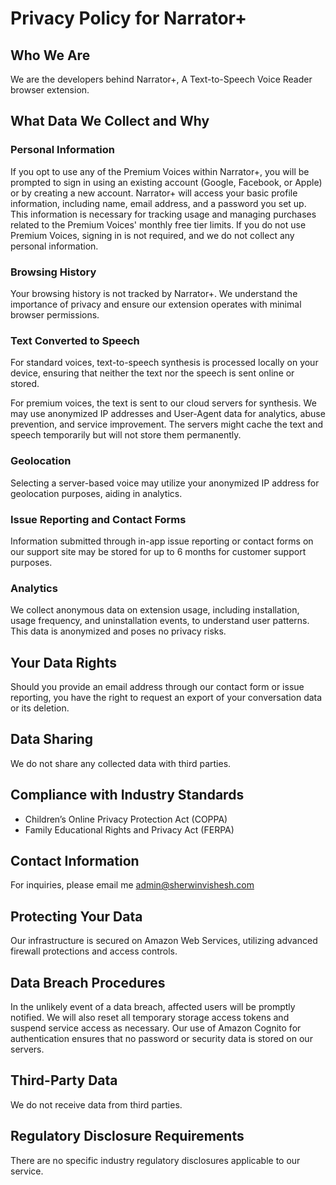 # Privacy Policy for Narrator+

## Who We Are

We are the developers behind Narrator+, A Text-to-Speech Voice Reader browser extension. 

## What Data We Collect and Why

### Personal Information

If you opt to use any of the Premium Voices within Narrator+, you will be prompted to sign in using an existing account (Google, Facebook, or Apple) or by creating a new account. Narrator+ will access your basic profile information, including name, email address, and a password you set up. This information is necessary for tracking usage and managing purchases related to the Premium Voices' monthly free tier limits. If you do not use Premium Voices, signing in is not required, and we do not collect any personal information.

### Browsing History

Your browsing history is not tracked by Narrator+. We understand the importance of privacy and ensure our extension operates with minimal browser permissions.

### Text Converted to Speech

For standard voices, text-to-speech synthesis is processed locally on your device, ensuring that neither the text nor the speech is sent online or stored.

For premium voices, the text is sent to our cloud servers for synthesis. We may use anonymized IP addresses and User-Agent data for analytics, abuse prevention, and service improvement. The servers might cache the text and speech temporarily but will not store them permanently.

### Geolocation

Selecting a server-based voice may utilize your anonymized IP address for geolocation purposes, aiding in analytics.

### Issue Reporting and Contact Forms

Information submitted through in-app issue reporting or contact forms on our support site may be stored for up to 6 months for customer support purposes.

### Analytics

We collect anonymous data on extension usage, including installation, usage frequency, and uninstallation events, to understand user patterns. This data is anonymized and poses no privacy risks.

## Your Data Rights

Should you provide an email address through our contact form or issue reporting, you have the right to request an export of your conversation data or its deletion.

## Data Sharing

We do not share any collected data with third parties.

## Compliance with Industry Standards

- Children’s Online Privacy Protection Act (COPPA)
- Family Educational Rights and Privacy Act (FERPA)

## Contact Information

For inquiries, please email me admin@sherwinvishesh.com

## Protecting Your Data

Our infrastructure is secured on Amazon Web Services, utilizing advanced firewall protections and access controls.

## Data Breach Procedures

In the unlikely event of a data breach, affected users will be promptly notified. We will also reset all temporary storage access tokens and suspend service access as necessary. Our use of Amazon Cognito for authentication ensures that no password or security data is stored on our servers.

## Third-Party Data

We do not receive data from third parties.

## Regulatory Disclosure Requirements

There are no specific industry regulatory disclosures applicable to our service.
